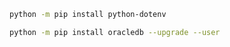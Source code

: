 ```bash
python -m pip install python-dotenv
```

```bash
python -m pip install oracledb --upgrade --user
```